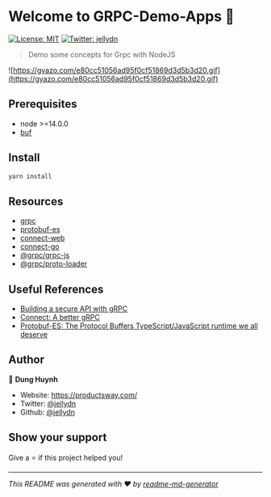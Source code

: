 # Welcome to GRPC-Demo-Apps 👋

[![License: MIT](https://img.shields.io/badge/License-MIT-yellow.svg)](#)
[![Twitter: jellydn](https://img.shields.io/twitter/follow/jellydn.svg?style=social)](https://twitter.com/jellydn)

> Demo some concepts for Grpc with NodeJS

![https://gyazo.com/e80cc51056ad95f0cf51869d3d5b3d20.gif](https://gyazo.com/e80cc51056ad95f0cf51869d3d5b3d20.gif)

## Prerequisites

- node >=14.0.0
- [buf](https://github.com/bufbuild/buf)

## Install

```sh
yarn install
```

## Resources

- [grpc](https://grpc.io/)
- [protobuf-es](https://github.com/bufbuild/protobuf-es)
- [connect-web](https://github.com/bufbuild/connect-web)
- [connect-go](https://github.com/bufbuild/connect-go)
- [@grpc/grpc-js](https://github.com/grpc/grpc-node/tree/master/packages/grpc-js)
- [@grpc/proto-loader](https://github.com/grpc/grpc-node/tree/master/packages/proto-loader)

## Useful References

- [Building a secure API with gRPC](https://snyk.io/blog/building-a-secure-api-with-grpc/)
- [Connect: A better gRPC](https://buf.build/blog/connect-a-better-grpc)
- [Protobuf-ES: The Protocol Buffers TypeScript/JavaScript runtime we all deserve](https://buf.build/blog/protobuf-es-the-protocol-buffers-typescript-javascript-runtime-we-all-deserve)

## Author

👤 **Dung Huynh**

- Website: https://productsway.com/
- Twitter: [@jellydn](https://twitter.com/jellydn)
- Github: [@jellydn](https://github.com/jellydn)

## Show your support

Give a ⭐️ if this project helped you!

---

_This README was generated with ❤️ by
[readme-md-generator](https://github.com/kefranabg/readme-md-generator)_
